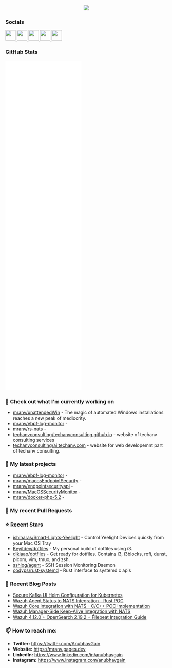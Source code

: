 
<p align="center">
  <img src="https://raw.githubusercontent.com/mranv/mranv/main/anubhavgain.png" />
</p>

### Socials

<p align="left">
  
  <a href="https://www.github.com/mranv" target="_blank" rel="noreferrer">
    <picture>
      <source media="(prefers-color-scheme: dark)" 
              srcset="https://raw.githubusercontent.com/danielcranney/readme-generator/main/public/icons/socials/github-dark.svg" />
      <source media="(prefers-color-scheme: light)" 
              srcset="https://raw.githubusercontent.com/danielcranney/readme-generator/main/public/icons/socials/github.svg" />
      <img src="https://raw.githubusercontent.com/danielcranney/readme-generator/main/public/icons/socials/github.svg" 
           width="32" height="32" />
    </picture>
  </a>

  
  <a href="http://www.instagram.com/anubhavgain" target="_blank" rel="noreferrer">
    <picture>
      <source media="(prefers-color-scheme: dark)" 
              srcset="https://raw.githubusercontent.com/danielcranney/readme-generator/main/public/icons/socials/instagram-dark.svg" />
      <source media="(prefers-color-scheme: light)" 
              srcset="https://raw.githubusercontent.com/danielcranney/readme-generator/main/public/icons/socials/instagram.svg" />
      <img src="https://raw.githubusercontent.com/danielcranney/readme-generator/main/public/icons/socials/instagram.svg" 
           width="32" height="32" />
    </picture>
  </a>

  
  <a href="https://www.linkedin.com/in/anubhavgain" target="_blank" rel="noreferrer">
    <picture>
      <source media="(prefers-color-scheme: dark)" 
              srcset="https://raw.githubusercontent.com/danielcranney/readme-generator/main/public/icons/socials/linkedin-dark.svg" />
      <source media="(prefers-color-scheme: light)" 
              srcset="https://raw.githubusercontent.com/danielcranney/readme-generator/main/public/icons/socials/linkedin.svg" />
      <img src="https://raw.githubusercontent.com/danielcranney/readme-generator/main/public/icons/socials/linkedin.svg" 
           width="32" height="32" />
    </picture>
  </a>

  
  <a href="https://mranv.pages.dev/rss.xml" target="_blank" rel="noreferrer">
    <picture>
      <source media="(prefers-color-scheme: dark)" 
              srcset="https://raw.githubusercontent.com/danielcranney/readme-generator/main/public/icons/socials/rss-dark.svg" />
      <source media="(prefers-color-scheme: light)" 
              srcset="https://raw.githubusercontent.com/danielcranney/readme-generator/main/public/icons/socials/rss.svg" />
      <img src="https://raw.githubusercontent.com/danielcranney/readme-generator/main/public/icons/socials/rss.svg" 
           width="32" height="32" />
    </picture>
  </a>

  
  <a href="https://www.x.com/AnubhavGain" target="_blank" rel="noreferrer">
    <picture>
      <source media="(prefers-color-scheme: dark)" 
              srcset="https://raw.githubusercontent.com/danielcranney/readme-generator/main/public/icons/socials/twitter-dark.svg" />
      <source media="(prefers-color-scheme: light)" 
              srcset="https://raw.githubusercontent.com/danielcranney/readme-generator/main/public/icons/socials/twitter.svg" />
      <img src="https://raw.githubusercontent.com/danielcranney/readme-generator/main/public/icons/socials/twitter.svg" 
           width="32" height="32" />
    </picture>
  </a>
</p>

### GitHub Stats


<p align="left">
  <img src="https://raw.githubusercontent.com/mranv/mranv/main/github-metrics.svg" />
</p>

### 👷 Check out what I'm currently working on



- [mranv/unattendedWin](https://github.com/mranv/unattendedWin) - The magic of automated Windows installations reaches a new peak of mediocrity.
- [mranv/ebpf-log-monitor](https://github.com/mranv/ebpf-log-monitor) - 
- [mranv/rs-nats](https://github.com/mranv/rs-nats) - 
- [techanvconsulting/techanvconsulting.github.io](https://github.com/techanvconsulting/techanvconsulting.github.io) - website of techanv consulting services
- [techanvconsulting/ai.techanv.com](https://github.com/techanvconsulting/ai.techanv.com) - website for web developemnt part of techanv consulting.

### 🌱 My latest projects



- [mranv/ebpf-log-monitor](https://github.com/mranv/ebpf-log-monitor) - 
- [mranv/macosEndpointSecurity](https://github.com/mranv/macosEndpointSecurity) - 
- [mranv/endpointsecurityapi](https://github.com/mranv/endpointsecurityapi) - 
- [mranv/MacOSSecurityMonitor](https://github.com/mranv/MacOSSecurityMonitor) - 
- [mranv/docker-php-5.2](https://github.com/mranv/docker-php-5.2) - 

### 🔨 My recent Pull Requests



### ⭐ Recent Stars



- [ishiharas/Smart-Lights-Yeelight](https://github.com/ishiharas/Smart-Lights-Yeelight) - Control Yeelight Devices quickly from your Mac OS Tray
- [Keyitdev/dotfiles](https://github.com/Keyitdev/dotfiles) - My personal build of dotfiles using i3.
- [dikiaap/dotfiles](https://github.com/dikiaap/dotfiles) - Get ready for dotfiles. Contains i3, i3blocks, rofi, dunst, picom, vim, tmux, and zsh.
- [sshlog/agent](https://github.com/sshlog/agent) - SSH Session Monitoring Daemon
- [codyps/rust-systemd](https://github.com/codyps/rust-systemd) - Rust interface to systemd c apis

### 📰 Recent Blog Posts



- [Secure Kafka UI Helm Configuration for Kubernetes](https://mranv.pages.dev/posts/kafka-ui-helm-secure-configuration/)
- [Wazuh Agent Status to NATS Integration - Rust POC](https://mranv.pages.dev/posts/wazuh-agent-status-monitor-rust/)
- [Wazuh Core Integration with NATS - C/C&#43;&#43; POC Implementation](https://mranv.pages.dev/posts/wazuh-core-nats-integration-c/)
- [Wazuh Manager-Side Keep-Alive Integration with NATS](https://mranv.pages.dev/posts/wazuh-manager-nats-keepalive-integration/)
- [Wazuh 4.12.0 &#43; OpenSearch 2.19.2 &#43; Filebeat Integration Guide](https://mranv.pages.dev/posts/wazuh-correlation-opensearch-implementation/)

### 📫 How to reach me:


- **Twitter:** <https://twitter.com/AnubhavGain>  
- **Website:** <https://mranv.pages.dev>  
- **LinkedIn:** <https://www.linkedin.com/in/anubhavgain>  
- **Instagram:** <https://www.instagram.com/anubhavgain>
